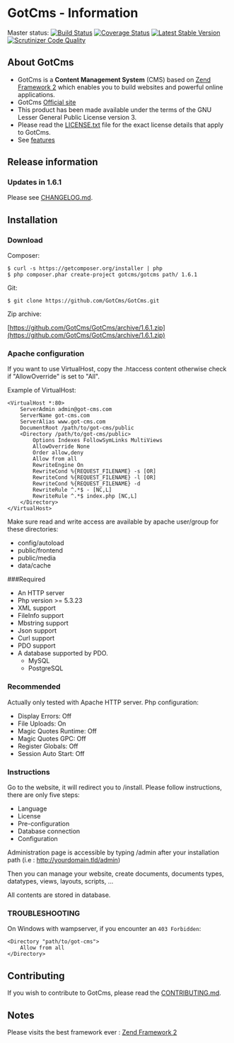 # GotCms - Information

Master status: [![Build Status](https://travis-ci.org/GotCms/GotCms.png?branch=master)](https://travis-ci.org/GotCms/GotCms)
[![Coverage Status](https://coveralls.io/repos/GotCms/GotCms/badge.png)](https://coveralls.io/r/GotCms/GotCms)
[![Latest Stable Version](https://poser.pugx.org/GotCms/GotCms/v/stable.png)](https://packagist.org/packages/GotCms/GotCms)
[![Scrutinizer Code Quality](https://scrutinizer-ci.com/g/GotCms/GotCms/badges/quality-score.png?s=fa6f300890dac808070c12b50a9f7d19859ca9ec)](https://scrutinizer-ci.com/g/GotCms/GotCms/)

## About GotCms

* GotCms is a **Content Management System** (CMS) based on [Zend Framework 2](http://framework.zend.com/) which enables you to build websites and powerful online applications.
* GotCms [Official site](http://got-cms.com)
* This product has been made available under the terms of the GNU Lesser General Public License version 3.
* Please read the [LICENSE.txt](https://github.com/GotCms/GotCms/blob/master/LICENSE.txt) file for the exact license details that apply to GotCms.
* See [features](http://got-cms.com/discover/features)

## Release information

### Updates in 1.6.1

Please see [CHANGELOG.md](https://github.com/GotCms/GotCms/blob/master/CHANGELOG.md).


## Installation

### Download

Composer:

    $ curl -s https://getcomposer.org/installer | php
    $ php composer.phar create-project gotcms/gotcms path/ 1.6.1

Git:

    $ git clone https://github.com/GotCms/GotCms.git

Zip archive:

[https://github.com/GotCms/GotCms/archive/1.6.1.zip](https://github.com/GotCms/GotCms/archive/1.6.1.zip)


### Apache configuration

If you want to use VirtualHost, copy the .htaccess content otherwise check if "AllowOverride" is set to "All".

Example of VirtualHost:

```
<VirtualHost *:80>
    ServerAdmin admin@got-cms.com
    ServerName got-cms.com
    ServerAlias www.got-cms.com
    DocumentRoot /path/to/got-cms/public
    <Directory /path/to/got-cms/public>
        Options Indexes FollowSymLinks MultiViews
        AllowOverride None
        Order allow,deny
        Allow from all
        RewriteEngine On
        RewriteCond %{REQUEST_FILENAME} -s [OR]
        RewriteCond %{REQUEST_FILENAME} -l [OR]
        RewriteCond %{REQUEST_FILENAME} -d
        RewriteRule ^.*$ - [NC,L]
        RewriteRule ^.*$ index.php [NC,L]
    </Directory>
</VirtualHost>
```

Make sure read and write access are available by apache user/group for these directories:
- config/autoload
- public/frontend
- public/media
- data/cache


###Required

- An HTTP server
- Php version >= 5.3.23
- XML support
- FileInfo support
- Mbstring support
- Json support
- Curl support
- PDO support
- A database supported by PDO.
    - MySQL
    - PostgreSQL


### Recommended

Actually only tested with Apache HTTP server.
Php configuration:
- Display Errors: Off
- File Uploads: On
- Magic Quotes Runtime: Off
- Magic Quotes GPC: Off
- Register Globals: Off
- Session Auto Start: Off

### Instructions

Go to the website, it will redirect you to /install.
Please follow instructions, there are only five steps:
- Language
- License
- Pre-configuration
- Database connection
- Configuration

Administration page is accessible by typing /admin after your installation path (i.e : http://yourdomain.tld/admin)

Then you can manage your website, create documents, documents types, datatypes, views, layouts, scripts, ...

All contents are stored in database.

### TROUBLESHOOTING

On Windows with wampserver, if you encounter an `403 Forbidden`:

```
<Directory "path/to/got-cms">
    Allow from all
</Directory>
```

## Contributing

If you wish to contribute to GotCms, please read the
[CONTRIBUTING.md](https://github.com/GotCms/GotCms/blob/master/CONTRIBUTING.md).


## Notes

Please visits the best framework ever : [Zend Framework 2](http://framework.zend.com/)
